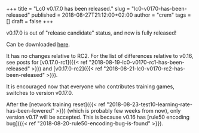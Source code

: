 +++
title = "Lc0 v0.17.0 has been released."
slug = "lc0-v0170-has-been-released"
published = 2018-08-27T21:12:00+02:00
author = "crem"
tags = []
draft = false
+++

v0.17.0 is out of "release candidate" status, and now is fully released!

Can be downloaded
[here](https://github.com/LeelaChessZero/lc0/releases/tag/v0.17.0).

<!--more-->

It has no changes relative to RC2. For the list of differences relative to
v0.16, see posts for
[v0.17.0-rc1]({{< ref "2018-08-19-lc0-v0170-rc1-has-been-released" >}}) and
[v0.17.0-rc2]({{< ref "2018-08-21-lc0-v0170-rc2-has-been-released" >}}).

It is encouraged now that everyone who contributes training games, switches to
version v0.17.0.

After the [network training reset]({{< ref "2018-08-23-test10-learning-rate-has-been-lowered" >}}) (which is probably few weeks from now), only version v0.17 will
be accepted. This is because v0.16 has [rule50 encoding bug]({{< ref "2018-08-20-rule50-encoding-bug-is-found" >}}).
